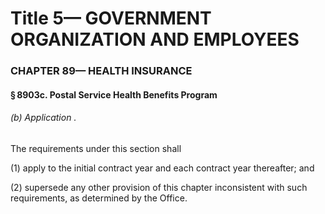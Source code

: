 
# Title 5— GOVERNMENT ORGANIZATION AND EMPLOYEES
### CHAPTER 89— HEALTH INSURANCE
#### § 8903c. Postal Service Health Benefits Program
###### (b) Application .

The requirements under this section shall

(1) apply to the initial contract year and each contract year thereafter; and

(2) supersede any other provision of this chapter inconsistent with such requirements, as determined by the Office.
